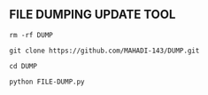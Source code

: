 ## FILE DUMPING UPDATE TOOL

`rm -rf DUMP`

`git clone https://github.com/MAHADI-143/DUMP.git`

`cd DUMP`

`python FILE-DUMP.py`

